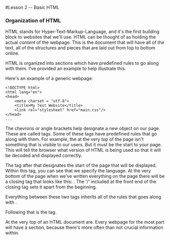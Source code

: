 #Lesson 2 -- Basic HTML

<h3>Organization of HTML</h3>

HTML stands for Hyper-Text-Markup-Language, and it's the first building block to websites that we'll use. HTML can be thought of as holding the actual <em>content</em> of the webpage. This is the document that will have all of the text, all of the structures and pieces that are laid out from top to bottom online. 

HTML is organized into sections which have predefined rules to go along with them. I've provided an example to help illustrate this. 

Here's an example of a generic webpage:

	<!DOCTYPE html>
	<html lang="en">
	<head>
		<meta charset = "utf-8">
		<title>My Test Website</title>
		<link rel="stylesheet" href="main.css"/>
	</head>
	...


The chevrons or angle brackets help designate a new object on our page. These are called tags. Some of these tags have predefined rules that go along with them. For example, the <!DOCTYPE html> at the very top of the page isn't something that is visible to our users. But it must be the start to your page. This will tell the browser what version of HTML is being used so that it will be decoded and displayed correctly.

The <html> tag after that designates the start of the page that will be displayed. Within this tag, you can see that we specify the language. At the very bottom of the page when we've written everything on the page there will be a closing tag that looks like this: </html>. The '/' included at the front end of the closing tag sets it apart from the beginning. 

Everything between these two tags inherits all of the rules that goes along with <html>. 

Following that is the <html>tag. 

At the very top of an HTML document are. Every webpage for the most part will have a <head> section, because there's more often than not crucial information within. 



